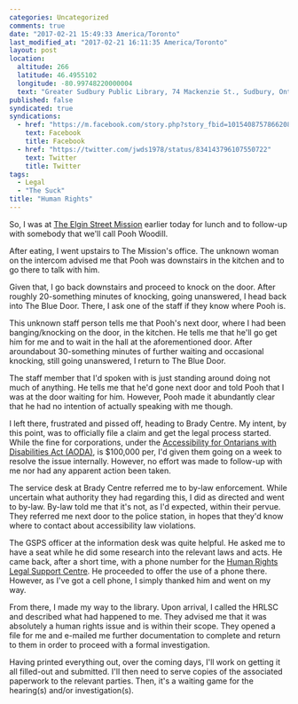 ```yaml
---
categories: Uncategorized
comments: true
date: "2017-02-21 15:49:33 America/Toronto"
last_modified_at: "2017-02-21 16:11:35 America/Toronto"
layout: post
location:
  altitude: 266
  latitude: 46.4955102
  longitude: -80.99748220000004
  text: "Greater Sudbury Public Library, 74 Mackenzie St., Sudbury, Ontario, P3C 4X8, Canada"
published: false
syndicated: true
syndications:
  - href: "https://m.facebook.com/story.php?story_fbid=10154087578662084&id=719142083"
    text: Facebook
    title: Facebook
  - href: "https://twitter.com/jwds1978/status/834143796107550722"
    text: Twitter
    title: Twitter
tags:
  - Legal
  - "The Suck"
title: "Human Rights"
---
```


So, I was at <a href="http://www.themission.ca" target="_blank" title="The Elgin Street Mission">The Elgin Street Mission</a> earlier today for lunch and to follow-up with somebody that we'll call Pooh Woodill.

After eating, I went upstairs to The Mission's office. The unknown woman on the intercom advised me that Pooh was downstairs in the kitchen and to go there to talk with him.

Given that, I go back downstairs and proceed to knock on the door. After roughly 20-something minutes of knocking, going unanswered, I head back into The Blue Door. There, I ask one of the staff if they know where Pooh is.

This unknown staff person tells me that Pooh's next door, where I had been banging/knocking on the door, in the kitchen. He tells me that he'll go get him for me and to wait in the hall at the aforementioned door. After aroundabout 30-something minutes of further waiting and occasional knocking, still going unanswered, I return to The Blue Door.

The staff member that I'd spoken with is just standing around doing not much of anything. He tells me that he'd gone next door and told Pooh that I was at the door waiting for him. However, Pooh made it abundantly clear that he had no intention of actually speaking with me though.

I left there, frustrated and pissed off, heading to Brady Centre. My intent, by this point, was to officially file a claim and get the legal process started. While the fine for corporations, under the <a href="https://www.ontario.ca/page/accessibility-laws" target="_blank" title="Ontario :: Accessibility Laws">Accessibility for Ontarians with Disabilities Act (AODA)</a>, is $100,000 per, I'd given them going on a week to resolve the issue internally. However, no effort was made to follow-up with me nor had any apparent action been taken.

The service desk at Brady Centre referred me to by-law enforcement. While uncertain what authority they had regarding this, I did as directed and went to by-law. By-law told me that it's not, as I'd expected, within their pervue. They referred me next door to the police station, in hopes that they'd know where to contact about accessibility law violations.

The GSPS officer at the information desk was quite helpful. He asked me to have a seat while he did some research into the relevant laws and acts. He came back, after a short time, with a phone number for the <a href="http://www.hrlsc.on.ca" target="_blank" title="Human Rights Legal Support Centre">Human Rights Legal Support Centre</a>. He proceeded to offer the use of a phone there. However, as I've got a cell phone, I simply thanked him and went on my way.

From there, I made my way to the library. Upon arrival, I called the HRLSC and described what had happened to me. They advised me that it was absolutely a human rights issue and is within their scope. They opened a file for me and e-mailed me further documentation to complete and return to them in order to proceed with a formal investigation.

Having printed everything out, over the coming days, I'll work on getting it all filled-out and submitted. I'll then need to serve copies of the associated paperwork to the relevant parties. Then, it's a waiting game for the hearing(s) and/or investigation(s).

